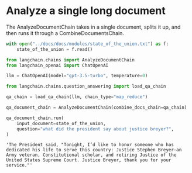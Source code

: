 # Analyze a single long document

The AnalyzeDocumentChain takes in a single document, splits it up, and then runs it through a CombineDocumentsChain.


```python
with open("../docs/docs/modules/state_of_the_union.txt") as f:
    state_of_the_union = f.read()
```


```python
from langchain.chains import AnalyzeDocumentChain
from langchain_openai import ChatOpenAI

llm = ChatOpenAI(model="gpt-3.5-turbo", temperature=0)
```


```python
from langchain.chains.question_answering import load_qa_chain

qa_chain = load_qa_chain(llm, chain_type="map_reduce")
```


```python
qa_document_chain = AnalyzeDocumentChain(combine_docs_chain=qa_chain)
```


```python
qa_document_chain.run(
    input_document=state_of_the_union,
    question="what did the president say about justice breyer?",
)
```




    'The President said, "Tonight, I’d like to honor someone who has dedicated his life to serve this country: Justice Stephen Breyer—an Army veteran, Constitutional scholar, and retiring Justice of the United States Supreme Court. Justice Breyer, thank you for your service."'


